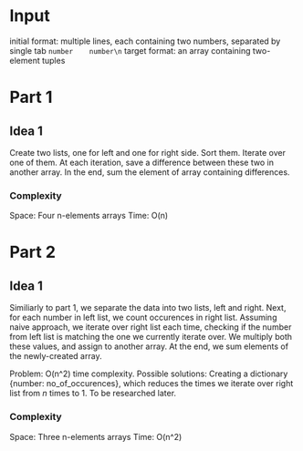 # Input
initial format: multiple lines, each containing two numbers, separated by single tab
`number    number\n`
target format: an array containing two-element tuples

# Part 1
## Idea 1
Create two lists, one for left and one for right side. 
Sort them.
Iterate over one of them.
At each iteration, save a difference between these two in another array.
In the end, sum the element of array containing differences.

### Complexity
Space: Four n-elements arrays
Time: O(n)

# Part 2
## Idea 1
Similiarly to part 1, we separate the data into two lists, left and right.
Next, for each number in left list, we count occurences in right list.
Assuming naive approach, we iterate over right list each time, checking if the number from left list is matching the one we currently iterate over. We multiply both these values, and assign to another array.
At the end, we sum elements of the newly-created array.

Problem: O(n^2) time complexity.
Possible solutions: Creating a dictionary {number: no_of_occurences}, which reduces the times we iterate over right list from *n* times to 1. To be researched later.

### Complexity
Space: Three n-elements arrays
Time: O(n^2)